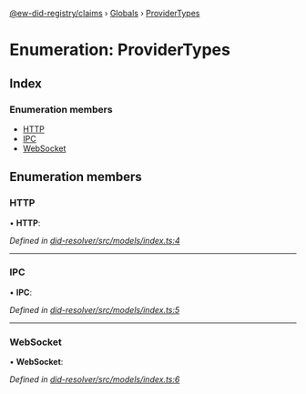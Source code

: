 [@ew-did-registry/claims](../README.md) › [Globals](../globals.md) › [ProviderTypes](providertypes.md)

# Enumeration: ProviderTypes

## Index

### Enumeration members

* [HTTP](providertypes.md#http)
* [IPC](providertypes.md#ipc)
* [WebSocket](providertypes.md#websocket)

## Enumeration members

###  HTTP

• **HTTP**:

*Defined in [did-resolver/src/models/index.ts:4](https://github.com/energywebfoundation/ew-did-registry/blob/a4f69d5/packages/did-resolver/src/models/index.ts#L4)*

___

###  IPC

• **IPC**:

*Defined in [did-resolver/src/models/index.ts:5](https://github.com/energywebfoundation/ew-did-registry/blob/a4f69d5/packages/did-resolver/src/models/index.ts#L5)*

___

###  WebSocket

• **WebSocket**:

*Defined in [did-resolver/src/models/index.ts:6](https://github.com/energywebfoundation/ew-did-registry/blob/a4f69d5/packages/did-resolver/src/models/index.ts#L6)*
